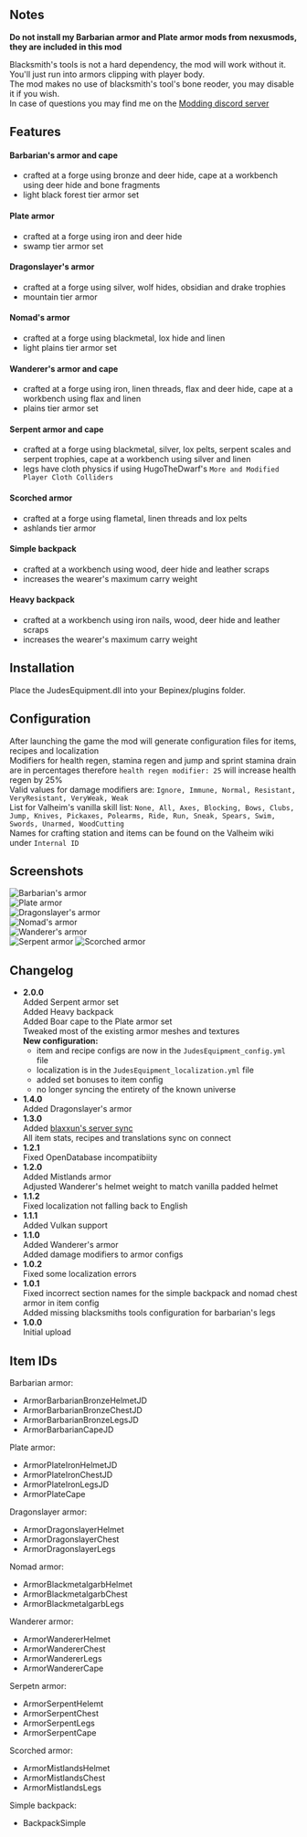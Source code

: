 ## Notes
**Do not install my Barbarian armor and Plate armor mods from nexusmods, they are included in this mod**  

Blacksmith's tools is not a hard dependency, the mod will work without it. You'll just run into armors clipping with player body.  
The mod makes no use of blacksmith's tool's bone reoder, you may disable it if you wish.  
In case of questions you may find me on the [Modding discord server](https://discord.gg/MXqWrn532w)

## Features

#### Barbarian's armor and cape
- crafted at a forge using bronze and deer hide, cape at a workbench using deer hide and bone fragments
- light black forest tier armor set

#### Plate armor
- crafted at a forge using iron and deer hide
- swamp tier armor set

#### Dragonslayer's armor
- crafted at a forge using silver, wolf hides, obsidian and drake trophies
- mountain tier armor

#### Nomad's armor
- crafted at a forge using blackmetal, lox hide and linen
- light plains tier armor set

#### Wanderer's armor and cape
- crafted at a forge using iron, linen threads, flax and deer hide, cape at a workbench using flax and linen  
- plains tier armor set

#### Serpent armor and cape
- crafted at a forge using blackmetal, silver, lox pelts, serpent scales and serpent trophies, cape at a workbench using silver and linen
- legs have cloth physics if using HugoTheDwarf's ``More and Modified Player Cloth Colliders``

#### Scorched armor
- crafted at a forge using flametal, linen threads and lox pelts  
- ashlands tier armor 

#### Simple backpack
- crafted at a workbench using wood, deer hide and leather scraps
- increases the wearer's maximum carry weight

#### Heavy backpack
- crafted at a workbench using iron nails, wood, deer hide and leather scraps
- increases the wearer's maximum carry weight

## Installation
Place the JudesEquipment.dll into your Bepinex/plugins folder.

## Configuration
After launching the game the mod will generate configuration files for items, recipes and localization  
Modifiers for health regen, stamina regen and jump and sprint stamina drain are in percentages therefore ``health regen modifier: 25`` will increase health regen by 25%  
Valid values for damage modifiers are: ``Ignore, Immune, Normal, Resistant, VeryResistant, VeryWeak, Weak``  
List for Valheim's vanilla skill list: ``None, All, Axes, Blocking, Bows, Clubs, Jump, Knives, Pickaxes, Polearms, Ride, Run, Sneak, Spears, Swim, Swords, Unarmed, WoodCutting``  
Names for crafting station and items can be found on the Valheim wiki under ``Internal ID``

## Screenshots  

![Barbarian's armor](https://cdn.discordapp.com/attachments/889777555194912798/919176996771221534/barbarmor200.png)  
![Plate armor](https://cdn.discordapp.com/attachments/889777555194912798/901127892140978266/platev2.png)  
![Dragonslayer's armor](https://cdn.discordapp.com/attachments/889777555194912798/901127826428796938/dragonslayer.png)  
![Nomad's armor](https://cdn.discordapp.com/attachments/889777555194912798/901127888592584734/nomadgarb.png)  
![Wanderer's armor](https://cdn.discordapp.com/attachments/889777555194912798/901127896784048189/wanderer.png)  
![Serpent armor](https://cdn.discordapp.com/attachments/889777555194912798/936555888087535647/serpent.png)
![Scorched armor](https://cdn.discordapp.com/attachments/830502805869559848/892789090154606682/20210929153749_1.jpg)  

## Changelog  
- **2.0.0**  
Added Serpent armor set  
Added Heavy backpack  
Added Boar cape to the Plate armor set  
Tweaked most of the existing armor meshes and textures  
**New configuration:**
  - item and recipe configs are now in the ``JudesEquipment_config.yml`` file
  - localization is in the ``JudesEquipment_localization.yml`` file
  - added set bonuses to item config
  - no longer syncing the entirety of the known universe    
- **1.4.0**  
Added Dragonslayer's armor  
- **1.3.0**  
Added [blaxxun's server sync](https://github.com/blaxxun-boop/ServerSync)  
All item stats, recipes and translations sync on connect
- **1.2.1**  
Fixed OpenDatabase incompatibiity  
- **1.2.0**  
Added Mistlands armor  
Adjusted Wanderer's helmet weight to match vanilla padded helmet  
- **1.1.2**  
Fixed localization not falling back to English    
- **1.1.1**  
Added Vulkan support  
- **1.1.0**  
Added Wanderer's armor  
Added damage modifiers to armor configs  
- **1.0.2**  
Fixed some localization errors  
- **1.0.1**  
Fixed incorrect section names for the simple backpack and nomad chest armor in item config  
Added missing blacksmiths tools configuration for barbarian's legs  
- **1.0.0**  
Initial upload  

## Item IDs  

Barbarian armor:  
- ArmorBarbarianBronzeHelmetJD  
- ArmorBarbarianBronzeChestJD  
- ArmorBarbarianBronzeLegsJD  
- ArmorBarbarianCapeJD  
  
Plate armor:  
- ArmorPlateIronHelmetJD  
- ArmorPlateIronChestJD  
- ArmorPlateIronLegsJD  
- ArmorPlateCape

Dragonslayer armor:  
- ArmorDragonslayerHelmet  
- ArmorDragonslayerChest  
- ArmorDragonslayerLegs  

Nomad armor:
- ArmorBlackmetalgarbHelmet  
- ArmorBlackmetalgarbChest  
- ArmorBlackmetalgarbLegs  

Wanderer armor:
- ArmorWandererHelmet
- ArmorWandererChest
- ArmorWandererLegs
- ArmorWandererCape

Serpetn armor:
- ArmorSerpentHelemt
- ArmorSerpentChest
- ArmorSerpentLegs
- ArmorSerpentCape

Scorched armor:
- ArmorMistlandsHelmet
- ArmorMistlandsChest
- ArmorMistlandsLegs  

Simple backpack:
- BackpackSimple  

